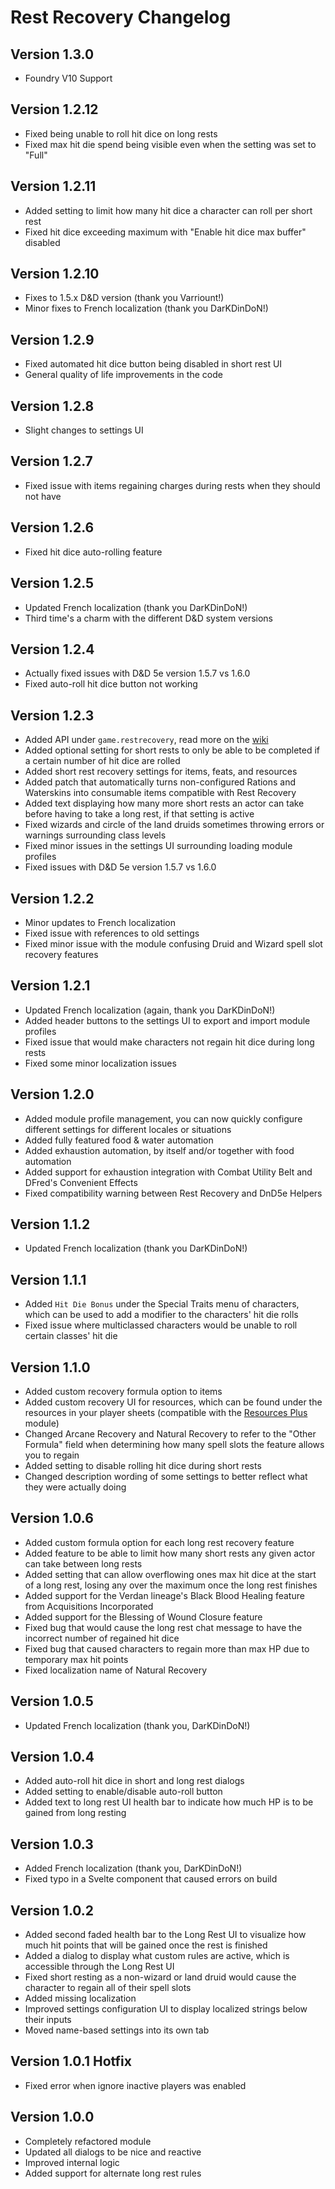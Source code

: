 # Rest Recovery Changelog

## Version 1.3.0
- Foundry V10 Support

## Version 1.2.12
- Fixed being unable to roll hit dice on long rests
- Fixed max hit die spend being visible even when the setting was set to "Full"

## Version 1.2.11
- Added setting to limit how many hit dice a character can roll per short rest
- Fixed hit dice exceeding maximum with "Enable hit dice max buffer" disabled

## Version 1.2.10
- Fixes to 1.5.x D&D version (thank you Varriount!)
- Minor fixes to French localization (thank you DarKDinDoN!)

## Version 1.2.9
- Fixed automated hit dice button being disabled in short rest UI
- General quality of life improvements in the code

## Version 1.2.8
- Slight changes to settings UI

## Version 1.2.7
- Fixed issue with items regaining charges during rests when they should not have

## Version 1.2.6
- Fixed hit dice auto-rolling feature

## Version 1.2.5
- Updated French localization (thank you DarKDinDoN!)
- Third time's a charm with the different D&D system versions
 
## Version 1.2.4
- Actually fixed issues with D&D 5e version 1.5.7 vs 1.6.0
- Fixed auto-roll hit dice button not working

## Version 1.2.3
- Added API under `game.restrecovery`, read more on the [wiki](https://github.com/fantasycalendar/FoundryVTT-RestRecovery/wiki/Rest-Recovery-API)
- Added optional setting for short rests to only be able to be completed if a certain number of hit dice are rolled
- Added short rest recovery settings for items, feats, and resources
- Added patch that automatically turns non-configured Rations and Waterskins into consumable items compatible with Rest Recovery
- Added text displaying how many more short rests an actor can take before having to take a long rest, if that setting is active 
- Fixed wizards and circle of the land druids sometimes throwing errors or warnings surrounding class levels
- Fixed minor issues in the settings UI surrounding loading module profiles
- Fixed issues with D&D 5e version 1.5.7 vs 1.6.0

## Version 1.2.2
- Minor updates to French localization
- Fixed issue with references to old settings
- Fixed minor issue with the module confusing Druid and Wizard spell slot recovery features

## Version 1.2.1
- Updated French localization (again, thank you DarKDinDoN!)
- Added header buttons to the settings UI to export and import module profiles
- Fixed issue that would make characters not regain hit dice during long rests
- Fixed some minor localization issues

## Version 1.2.0
- Added module profile management, you can now quickly configure different settings for different locales or situations
- Added fully featured food & water automation
- Added exhaustion automation, by itself and/or together with food automation
- Added support for exhaustion integration with Combat Utility Belt and DFred's Convenient Effects
- Fixed compatibility warning between Rest Recovery and DnD5e Helpers

## Version 1.1.2
- Updated French localization (thank you DarKDinDoN!)

## Version 1.1.1
- Added `Hit Die Bonus` under the Special Traits menu of characters, which can be used to add a modifier to the characters' hit die rolls
- Fixed issue where multiclassed characters would be unable to roll certain classes' hit die

## Version 1.1.0
- Added custom recovery formula option to items
- Added custom recovery UI for resources, which can be found under the resources in your player sheets (compatible with the [Resources Plus](https://foundryvtt.com/packages/resourcesplus) module)
- Changed Arcane Recovery and Natural Recovery to refer to the "Other Formula" field when determining how many spell slots the feature allows you to regain
- Added setting to disable rolling hit dice during short rests
- Changed description wording of some settings to better reflect what they were actually doing

## Version 1.0.6
- Added custom formula option for each long rest recovery feature
- Added feature to be able to limit how many short rests any given actor can take between long rests
- Added setting that can allow overflowing ones max hit dice at the start of a long rest, losing any over the maximum once the long rest finishes
- Added support for the Verdan lineage's Black Blood Healing feature from Acquisitions Incorporated
- Added support for the Blessing of Wound Closure feature
- Fixed bug that would cause the long rest chat message to have the incorrect number of regained hit dice
- Fixed bug that caused characters to regain more than max HP due to temporary max hit points
- Fixed localization name of Natural Recovery

## Version 1.0.5
- Updated French localization (thank you, DarKDinDoN!)

## Version 1.0.4
- Added auto-roll hit dice in short and long rest dialogs
- Added setting to enable/disable auto-roll button
- Added text to long rest UI health bar to indicate how much HP is to be gained from long resting

## Version 1.0.3
- Added French localization (thank you, DarKDinDoN!)
- Fixed typo in a Svelte component that caused errors on build

## Version 1.0.2
- Added second faded health bar to the Long Rest UI to visualize how much hit points that will be gained once the rest is finished
- Added a dialog to display what custom rules are active, which is accessible through the Long Rest UI 
- Fixed short resting as a non-wizard or land druid would cause the character to regain all of their spell slots
- Added missing localization
- Improved settings configuration UI to display localized strings below their inputs
- Moved name-based settings into its own tab

## Version 1.0.1 Hotfix
- Fixed error when ignore inactive players was enabled

## Version 1.0.0

- Completely refactored module
- Updated all dialogs to be nice and reactive
- Improved internal logic
- Added support for alternate long rest rules
